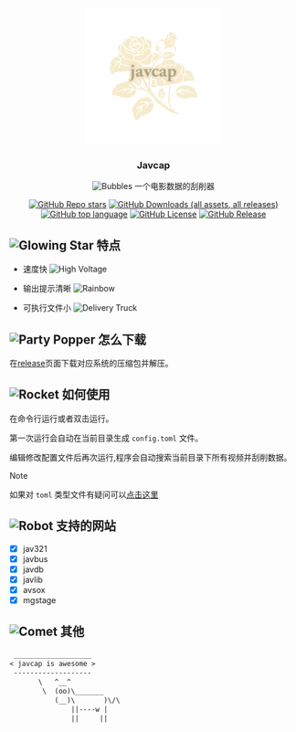 <div align="center">
  <a href="https://github.com/jane-212/javcap">
    <img src="images/logo.png" alt="Logo" width="240" height="240">
  </a>

  <h3 align="center">Javcap</h3>

  <p align="center">
    <img src="https://raw.githubusercontent.com/Tarikul-Islam-Anik/Animated-Fluent-Emojis/master/Emojis/Symbols/Bubbles.png" alt="Bubbles" width="25" height="25" />
    一个电影数据的刮削器
  </p>
</div>

<div align="center">
  <a href="https://github.com/jane-212/javcap"><img alt="GitHub Repo stars" src="https://img.shields.io/github/stars/jane-212/javcap?style=for-the-badge&logo=githubsponsors"></a>
  <a href="https://github.com/jane-212/javcap/releases"><img alt="GitHub Downloads (all assets, all releases)" src="https://img.shields.io/github/downloads/jane-212/javcap/total?style=for-the-badge&logo=gitlfs"></a>
  <a href="https://github.com/jane-212/javcap"><img alt="GitHub top language" src="https://img.shields.io/github/languages/top/jane-212/javcap?style=for-the-badge&logo=rust"></a>
  <a href="https://github.com/jane-212/javcap/blob/main/LICENSE"><img alt="GitHub License" src="https://img.shields.io/github/license/jane-212/javcap?style=for-the-badge&logo=github"></a>
  <a href="https://github.com/jane-212/javcap/releases"><img alt="GitHub Release" src="https://img.shields.io/github/v/release/jane-212/javcap?style=for-the-badge&logo=flathub"></a>
</div>
<h2>
  <img src="https://raw.githubusercontent.com/Tarikul-Islam-Anik/Animated-Fluent-Emojis/master/Emojis/Travel%20and%20places/Glowing%20Star.png" alt="Glowing Star" width="25" height="25" />
  特点
</h2>

- <p>
  速度快
  <img src="https://raw.githubusercontent.com/Tarikul-Islam-Anik/Animated-Fluent-Emojis/master/Emojis/Travel%20and%20places/High%20Voltage.png" alt="High Voltage" width="15" height="15" />
</p>
  
- <p>
  输出提示清晰
  <img src="https://raw.githubusercontent.com/Tarikul-Islam-Anik/Animated-Fluent-Emojis/master/Emojis/Travel%20and%20places/Rainbow.png" alt="Rainbow" width="15" height="15" />
</p>
  
- <p>
  可执行文件小
  <img src="https://raw.githubusercontent.com/Tarikul-Islam-Anik/Animated-Fluent-Emojis/master/Emojis/Travel%20and%20places/Delivery%20Truck.png" alt="Delivery Truck" width="15" height="15" />
</p>

<h2>
  <img src="https://raw.githubusercontent.com/Tarikul-Islam-Anik/Animated-Fluent-Emojis/master/Emojis/Activities/Party%20Popper.png" alt="Party Popper" width="25" height="25" />
  怎么下载
</h2>

在[release](https://github.com/jane-212/javcap/releases)页面下载对应系统的压缩包并解压。

<h2>
  <img src="https://raw.githubusercontent.com/Tarikul-Islam-Anik/Animated-Fluent-Emojis/master/Emojis/Travel%20and%20places/Rocket.png" alt="Rocket" width="25" height="25" />
  如何使用
</h2>

在命令行运行或者双击运行。

第一次运行会自动在当前目录生成 `config.toml` 文件。

编辑修改配置文件后再次运行,程序会自动搜索当前目录下所有视频并刮削数据。

> [!NOTE]
> 如果对 `toml` 类型文件有疑问可以[点击这里](https://toml.io/cn/)

<h2>
  <img src="https://raw.githubusercontent.com/Tarikul-Islam-Anik/Animated-Fluent-Emojis/master/Emojis/Smilies/Robot.png" alt="Robot" width="25" height="25" />
  支持的网站
</h2>

- [x] jav321
- [x] javbus
- [x] javdb
- [x] javlib
- [x] avsox
- [x] mgstage

<h2>
  <img src="https://raw.githubusercontent.com/Tarikul-Islam-Anik/Animated-Fluent-Emojis/master/Emojis/Travel%20and%20places/Comet.png" alt="Comet" width="25" height="25" />
  其他
</h2>

```
 ___________________
< javcap is awesome >
 -------------------
       \   ^__^
        \  (oo)\_______
           (__)\       )\/\
               ||----w |
               ||     ||
```
